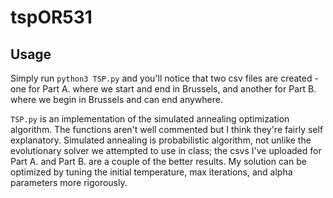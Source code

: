 # tspOR531

## Usage

Simply run
`python3 TSP.py`
and you'll notice that two csv files are created - one for Part A. where we start and end in Brussels, and another for Part B. where we begin in Brussels and can end anywhere.

`TSP.py` is an implementation of the simulated annealing optimization algorithm. The functions aren't well commented but I think they're fairly self explanatory. Simulated annealing is probabilistic algorithm, not unlike the evolutionary solver we attempted to use in class; the csvs I've uploaded for Part A. and Part B. are a couple of the better results. My solution can be optimized by tuning the initial temperature, max iterations, and alpha parameters more rigorously. 
